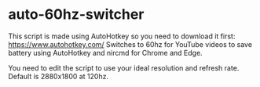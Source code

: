 # auto-60hz-switcher
This script is made using AutoHotkey so you need to download it first: https://www.autohotkey.com/
Switches to 60hz for YouTube videos to save battery using AutoHotkey and nircmd for Chrome and Edge.

You need to edit the script to use your ideal resolution and refresh rate. Default is 2880x1800 at 120hz.

